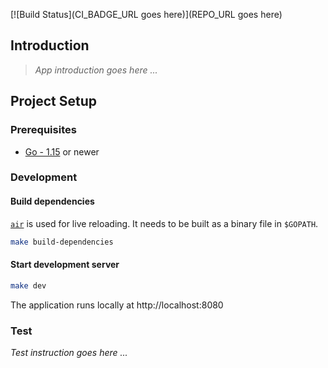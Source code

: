 [![Build Status](CI_BADGE_URL goes here)](REPO_URL goes here)

## Introduction

> *App introduction goes here ...*

## Project Setup

### Prerequisites

- [Go - 1.15](https://golang.org/doc/go1.15) or newer

### Development

#### Build dependencies
[`air`](https://github.com/cosmtrek/air) is used for live reloading. It needs to be built as a binary file in `$GOPATH`.


```sh
make build-dependencies
```

#### Start development server

```sh
make dev
```

The application runs locally at http://localhost:8080

### Test

*Test instruction goes here ...*
